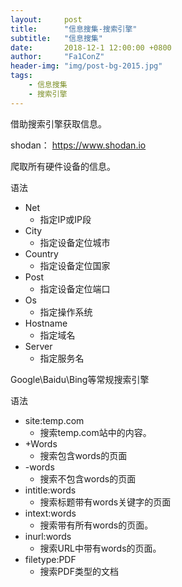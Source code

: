 ```yaml
---
layout:     post
title:      "信息搜集-搜索引擎"
subtitle:   "信息搜集"
date:       2018-12-1 12:00:00 +0800
author:     "Fa1ConZ"
header-img: "img/post-bg-2015.jpg"
tags:
    - 信息搜集
    - 搜索引擎
---
```


借助搜索引擎获取信息。

shodan：
https://www.shodan.io

爬取所有硬件设备的信息。

语法

- Net
  - 指定IP或IP段
- City
  - 指定设备定位城市
- Country
  - 指定设备定位国家
- Post
  - 指定设备定位端口
- Os
  - 指定操作系统
- Hostname
  - 指定域名
- Server
  - 指定服务名

Google\Baidu\Bing等常规搜索引擎

语法

- site:temp.com
  - 搜索temp.com站中的内容。
- +Words
  - 搜索包含words的页面
- -words
  - 搜索不包含words的页面
- intitle:words
  - 搜索标题带有words关键字的页面
- intext:words
  - 搜索带有所有words的页面。
- inurl:words
  - 搜索URL中带有words的页面。
- filetype:PDF
  - 搜索PDF类型的文档












